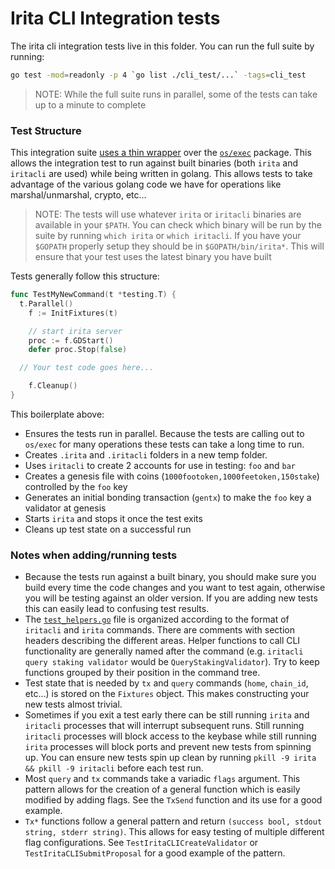 # Irita CLI Integration tests

The irita cli integration tests live in this folder. You can run the full suite by running:

```bash
go test -mod=readonly -p 4 `go list ./cli_test/...` -tags=cli_test
```

> NOTE: While the full suite runs in parallel, some of the tests can take up to a minute to complete

### Test Structure

This integration suite [uses a thin wrapper](https://godoc.org/github.com/cosmos/cosmos-sdk/tests) over the [`os/exec`](https://golang.org/pkg/os/exec/) package. This allows the integration test to run against built binaries (both `irita` and `iritacli` are used) while being written in golang. This allows tests to take advantage of the various golang code we have for operations like marshal/unmarshal, crypto, etc...

> NOTE: The tests will use whatever `irita` or `iritacli` binaries are available in your `$PATH`. You can check which binary will be run by the suite by running `which irita` or `which iritacli`. If you have your `$GOPATH` properly setup they should be in `$GOPATH/bin/irita*`. This will ensure that your test uses the latest binary you have built

Tests generally follow this structure:

```go
func TestMyNewCommand(t *testing.T) {
  t.Parallel()
	f := InitFixtures(t)

	// start irita server
	proc := f.GDStart()
	defer proc.Stop(false)

  // Your test code goes here...

	f.Cleanup()
}
```

This boilerplate above:

- Ensures the tests run in parallel. Because the tests are calling out to `os/exec` for many operations these tests can take a long time to run.
- Creates `.irita` and `.iritacli` folders in a new temp folder.
- Uses `iritacli` to create 2 accounts for use in testing: `foo` and `bar`
- Creates a genesis file with coins (`1000footoken,1000feetoken,150stake`) controlled by the `foo` key
- Generates an initial bonding transaction (`gentx`) to make the `foo` key a validator at genesis
- Starts `irita` and stops it once the test exits
- Cleans up test state on a successful run

### Notes when adding/running tests

- Because the tests run against a built binary, you should make sure you build every time the code changes and you want to test again, otherwise you will be testing against an older version. If you are adding new tests this can easily lead to confusing test results.
- The [`test_helpers.go`](./test_helpers.go) file is organized according to the format of `iritacli` and `irita` commands. There are comments with section headers describing the different areas. Helper functions to call CLI functionality are generally named after the command (e.g. `iritacli query staking validator` would be `QueryStakingValidator`). Try to keep functions grouped by their position in the command tree.
- Test state that is needed by `tx` and `query` commands (`home`, `chain_id`, etc...) is stored on the `Fixtures` object. This makes constructing your new tests almost trivial.
- Sometimes if you exit a test early there can be still running `irita` and `iritacli` processes that will interrupt subsequent runs. Still running `iritacli` processes will block access to the keybase while still running `irita` processes will block ports and prevent new tests from spinning up. You can ensure new tests spin up clean by running `pkill -9 irita && pkill -9 iritacli` before each test run.
- Most `query` and `tx` commands take a variadic `flags` argument. This pattern allows for the creation of a general function which is easily modified by adding flags. See the `TxSend` function and its use for a good example.
- `Tx*` functions follow a general pattern and return `(success bool, stdout string, stderr string)`. This allows for easy testing of multiple different flag configurations. See `TestIritaCLICreateValidator` or `TestIritaCLISubmitProposal` for a good example of the pattern.
